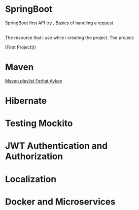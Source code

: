 # SpringBoot  
SpringBoot first API try , Basics of handling a request <br><br>
<p>The resource that i use while i creating the project. The project:</p>
[First Project](<demo>)


# Maven
<a href="https://www.youtube.com/playlist?list=PL4ET09KoRZtQkHP3wsHrMUrXgKhYa4Tnp">Maven playlist Ferhat Aykan</a>



# Hibernate


# Testing Mockito


# JWT Authentication and Authorization


# Localization 


# Docker and Microservices


